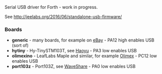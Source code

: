 Serial USB driver for Forth - work in progress.

See <http://jeelabs.org/2016/06/standalone-usb-firmware/>

### Boards

* **generic** - many boards, for example on [eBay](http://www.ebay.com/itm/311156408508) - PA12 high enables USB (sort of)
* **hytiny** - Hy-TinySTM103T, see [Haoyu](http://www.hotmcu.com/stm32f103tb-arm-cortex-m3-development-board-p-222.html?cPath=1_20) - PA3 low enables USB
* **olimexino** - LeafLabs Maple and similar, for example [Olimex](https://www.olimex.com/Products/Duino/STM32/OLIMEXINO-STM32/) - PC12 low enables USB
* **port103z** - Port103Z, see [WaveShare](http://www.waveshare.com/wiki/Port103Z) -
  PA0 low enables USB
